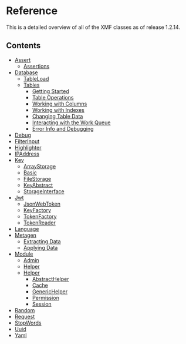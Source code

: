 # Reference

This is a detailed overview of all of the XMF classes as of release 1.2.14.

## Contents

* [Assert]()
  * [Assertions](assert/assertions.md)
* [Database]()
  * [TableLoad](database/tableload.md)
  * [Tables](database/tables/)
    * [Getting Started](database/tables/getting-started.md)
    * [Table Operations](database/tables/table-operations.md)
    * [Working with Columns](database/tables/working-with-columns.md)
    * [Working with Indexes](database/tables/working-with-indexes.md)
    * [Changing Table Data](database/tables/changing-table-data.md)
    * [Interacting with the Work Queue](database/tables/interacting-with-the-work-queue.md)
    * [Error Info and Debugging](database/tables/error-info-and-debugging.md)
* [Debug](debug.md)
* [FilterInput](filterinput.md)
* [Highlighter](highlighter.md)
* [IPAddress](ipaddress.md)
* [Key]()
  * [ArrayStorage](key/arraystorage.md)
  * [Basic](key/basic.md)
  * [FileStorage](key/filestorage.md)
  * [KeyAbstract](key/keyabstract.md)
  * [StorageInterface](key/storageinterface.md)
* [Jwt]()
  * [JsonWebToken](jwt/jsonwebtoken.md)
  * [KeyFactory](jwt/keyfactory.md)
  * [TokenFactory](jwt/tokenfactory.md)
  * [TokenReader](jwt/tokenreader.md)
* [Language](language.md)
* [Metagen]()
  * [Extracting Data](metagen/extracting-data.md)
  * [Applying Data](metagen/applying-data.md)
* [Module]()
  * [Admin](module/admin.md)
  * [Helper](module/helper.md)
  * [Helper](module/helper-1/)
    * [AbstractHelper](module/helper-1/abstracthelper.md)
    * [Cache](module/helper-1/cache.md)
    * [GenericHelper](module/helper-1/generichelper.md)
    * [Permission](module/helper-1/permission.md)
    * [Session](module/helper-1/session.md)
* [Random](random.md)
* [Request](request.md)
* [StopWords](stopwords.md)
* [Uuid](uuid.md)
* [Yaml](yaml.md)


